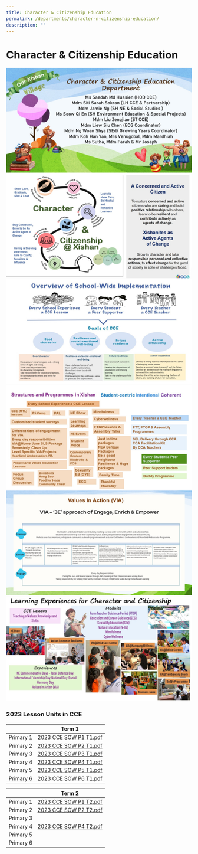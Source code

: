 ```yaml
---
title: Character & Citizenship Education
permalink: /departments/character-n-citizenship-education/
description: ""
---
```

# **Character & Citizenship Education**

![](/images/cce%202023%20Slide1.jpg)
![](/images/cce%202023%20Slide2.jpg)
![](/images/Slide3.jpg)
![](/images/Slide4.jpg)
![](/images/Slide5.jpg)
![](/images/CCE%20Slide1.jpeg)

### 2023 Lesson Units in CCE

|  	| Term 1 	|
| ---	|---	|
| Primary 1 	| [2023 CCE SOW P1 T1.pdf](/files/2023%20CCE%20SOW%20P1%20T1.pdf)
| Primary 2 	| 	[2023 CCE SOW P2 T1.pdf](/files/2023%20CCE%20SOW%20P2%20T1.pdf)
| Primary 3 	| [2023 CCE SOW P3 T1.pdf](/files/2023%20CCE%20SOW%20P3%20T1.pdf)
| Primary 4 	| [2023 CCE SOW P4 T1.pdf](/files/2023%20CCE%20SOW%20P4%20T1.pdf)
| Primary 5 	| 	[2023 CCE SOW P5 T1.pdf](/files/2023%20CCE%20SOW%20P5%20T1.pdf)
Primary 6 	| [2023 CCE SOW P6 T1.pdf](/files/2023%20CCE%20SOW%20P6%20T1.pdf)	

|  	| Term 2 	|
| ---	|---	|
| Primary 1 	| [2023 CCE SOW P1 T2.pdf](/files/2023%20CCE%20SOW%20P1%20T2.pdf)
| Primary 2 	| [2023 CCE SOW P2 T2.pdf](/files/2023%20CCE%20SOW%20P2%20T2.pdf)
| Primary 3 	| 
| Primary 4 	| [2023 CCE SOW P4 T2.pdf](/files/2023%20CCE%20SOW%20P4%20T2.pdf)
| Primary 5 	| 	
| Primary 6  |